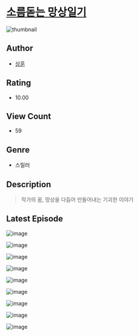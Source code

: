 # [소름돋는 망상일기](https://comic.naver.com/bestChallenge/list?titleId=810532)
![thumbnail](https://image-comic.pstatic.net/user_contents_data/challenge_comic/2023/05/23/308769/upload_3630241260888286004_480x623.jpeg)

## Author
- [상훈](https://comic.naver.com/artistTitle?id=308769)

## Rating
- 10.00

## View Count
- 59

## Genre
- 스릴러

## Description
> 작가의 꿈, 망상을 다듬어 만들어내는 기괴한 이야기


## Latest Episode
![image](https://image-comic.pstatic.net/user_contents_data/challenge_comic/2023/05/23/308769/upload_3833180321016473143.jpeg)

![image](https://image-comic.pstatic.net/user_contents_data/challenge_comic/2023/05/23/308769/upload_7292563859061552178.jpeg)

![image](https://image-comic.pstatic.net/user_contents_data/challenge_comic/2023/05/23/308769/upload_3774354249152410467.jpeg)

![image](https://image-comic.pstatic.net/user_contents_data/challenge_comic/2023/05/23/308769/upload_7306585952361853493.jpeg)

![image](https://image-comic.pstatic.net/user_contents_data/challenge_comic/2023/05/23/308769/upload_7305737323464057907.jpeg)

![image](https://image-comic.pstatic.net/user_contents_data/challenge_comic/2023/05/23/308769/upload_4063480753838633526.jpeg)

![image](https://image-comic.pstatic.net/user_contents_data/challenge_comic/2023/05/23/308769/upload_4122592671480426802.jpeg)

![image](https://image-comic.pstatic.net/user_contents_data/challenge_comic/2023/05/23/308769/upload_7077234407486338358.jpeg)

![image](https://image-comic.pstatic.net/user_contents_data/challenge_comic/2023/05/23/308769/upload_7291383001625604962.jpeg)
